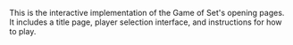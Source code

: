 This is the interactive implementation of the Game of Set's opening pages. It includes a title page, player selection interface, and instructions for how to play.
